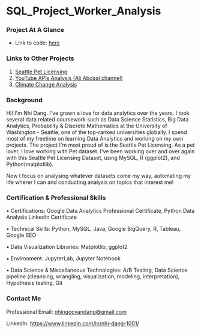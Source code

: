 
# SQL_Project_Worker_Analysis
### Project At A Glance
* Link to code: [here](https://github.com/NhiDang1001/SQL_Brewery_Database/blob/main/brewery.sql)


### Links to Other Projects
1. [Seattle Pet Licensing](https://github.com/NhiDang1001/pet_licensing_seattle-Python-.git)
2. [YouTube APIs Analysis (Ali Abdaal channel)](https://github.com/NhiDang1001/YouTube-APIs-Analysis.git)
3. [Climate Change Analysis](https://github.com/NhiDang1001/Climate_Change_Analysis.git)

### Background
Hi! I'm Nhi Dang. I've grown a love for data analytics over the years. I took several data related coursework such as Data Science Statistics, Big Data Analytics, Probability & Discrete Mathematics at the University of Washington - Seattle, one of the top-ranked universities globally. I spend most of my freetime on learning Data Analytics and working on my own projects. The project I'm most proud of is the Seattle Pet Licensing. As a pet lover, I love working with Pet dataset. I've been working over and over again with this Seattle Pet Licensing Dataset, using MySQL, R (ggplot2), and Python(matplotlib). 

Now I focus on analysing whatever datasets come my way, automating my life wherer I can and conducting analysis on topics that interest me!

### Certification & Professional Skills
• Certifications: Google Data Analytics Professional Certificate, Python Data Analysis LinkedIn Certificate

• Technical Skills: Python, MySQL, Java, Google BigQuery, R, Tableau, Google SEO

• Data Visualization Libraries: Matplotlib, ggplot2

• Environment: JupyterLab, Jupyter Notebook

• Data Science & Miscellaneous Technologies: A/B Testing, Data Science pipeline (cleansing, wrangling, visualization, modeling, interpretation), Hypothesis testing, Git

### Contact Me
Professional Email: nhingocvandang@gmail.com

Linkedln: https://www.linkedin.com/in/nhi-dang-1001/
